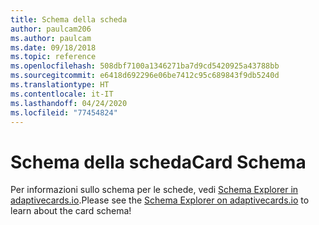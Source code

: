 ```yaml
---
title: Schema della scheda
author: paulcam206
ms.author: paulcam
ms.date: 09/18/2018
ms.topic: reference
ms.openlocfilehash: 508dbf7100a1346271ba7d9cd5420925a43788bb
ms.sourcegitcommit: e6418d692296e06be7412c95c689843f9db5240d
ms.translationtype: HT
ms.contentlocale: it-IT
ms.lasthandoff: 04/24/2020
ms.locfileid: "77454824"
---
```

# <a name="card-schema"></a><span data-ttu-id="e2a8f-102">Schema della scheda</span><span class="sxs-lookup"><span data-stu-id="e2a8f-102">Card Schema</span></span>

<span data-ttu-id="e2a8f-103">Per informazioni sullo schema per le schede, vedi [Schema Explorer in adaptivecards.io](https://adaptivecards.io/explorer/).</span><span class="sxs-lookup"><span data-stu-id="e2a8f-103">Please see the [Schema Explorer on adaptivecards.io](https://adaptivecards.io/explorer/) to learn about the card schema!</span></span>